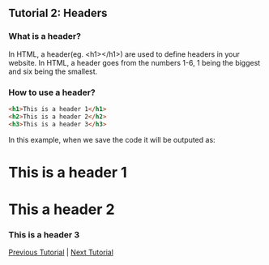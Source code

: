 ## Tutorial 2: Headers
### What is a header?
In HTML, a header(eg. &lt;h1&gt;&lt;/h1&gt;) are used to define headers in your website. 
In HTML, a header goes from the numbers 1-6, 1 being the biggest and six being the smallest.
### How to use a header?
```html
<h1>This is a header 1</h1>
<h2>This is a header 2</h2>
<h3>This is a header 3</h3>
```
In this example, when we save the code it will be outputed as:
# This is a header 1
# This a header 2
### This is a header 3 

[Previous Tutorial](paragraphs) | [Next Tutorial](links) 
